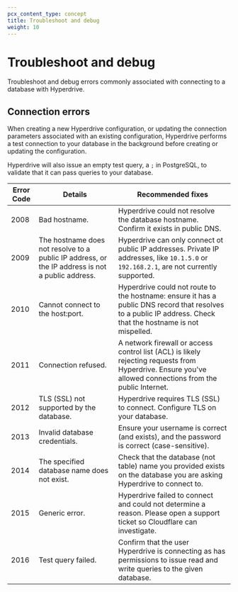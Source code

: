 ```yaml
---
pcx_content_type: concept
title: Troubleshoot and debug
weight: 10
---
```


# Troubleshoot and debug

Troubleshoot and debug errors commonly associated with connecting to a database with Hyperdrive.

## Connection errors

When creating a new Hyperdrive configuration, or updating the connection parameters associated with an existing configuration, Hyperdrive performs a test connection to your database in the background before creating or updating the configuration.

Hyperdrive will also issue an empty test query, a `;` in PostgreSQL, to validate that it can pass queries to your database.

| Error Code    | Details                    | Recommended fixes                            | 
| ------------- | -------------------------- | -------------------------------------------- | 
| 2008          | Bad hostname.              | Hyperdrive could not resolve the database hostname. Confirm it exists in public DNS. |
| 2009          | The hostname does not resolve to a public IP address, or the IP address is not a public address. | Hyperdrive can only connect ot public IP addresses. Private IP addresses, like `10.1.5.0` or `192.168.2.1`, are not currently supported. |
| 2010          | Cannot connect to the host:port.         | Hyperdrive could not route to the hostname: ensure it has a public DNS record that resolves to a public IP address. Check that the hostname is not mispelled. |
| 2011          | Connection refused.                      | A network firewall or access control list (ACL) is likely rejecting requests from Hyperdrive. Ensure you've allowed connections from the public Internet. |
| 2012          | TLS (SSL) not supported by the database. | Hyperdrive requires TLS (SSL) to connect. Configure TLS on your database. |
| 2013          | Invalid database credentials. | Ensure your username is correct (and exists), and the password is correct (case-sensitive). |
| 2014          | The specified database name does not exist. | Check that the database (not table) name you provided exists on the database you are asking Hyperdrive to connect to. |
| 2015          | Generic error.     | Hyperdrive failed to connect and could not determine a reason. Please open a support ticket so Cloudflare can investigate.|
| 2016          | Test query failed. | Confirm that the user Hyperdrive is connecting as has permissions to issue read and write queries to the given database. |

